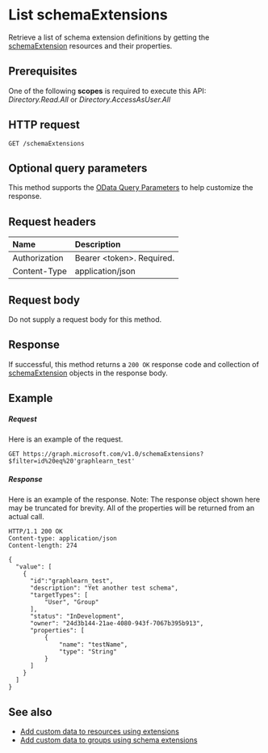 # List schemaExtensions

Retrieve a list of schema extension definitions by getting the [schemaExtension](../resources/schemaextension.md) resources and their properties.

## Prerequisites
One of the following **scopes** is required to execute this API: *Directory.Read.All* or *Directory.AccessAsUser.All*

## HTTP request
<!-- { "blockType": "ignored" } -->
```http
GET /schemaExtensions
```
## Optional query parameters
This method supports the [OData Query Parameters](http://developer.microsoft.com/en-us/graph/docs/overview/query_parameters) to help customize the response.

## Request headers
| Name      |Description|
|:----------|:----------|
| Authorization  | Bearer &lt;token&gt;. Required. |
| Content-Type   | application/json | 

## Request body
Do not supply a request body for this method.
## Response
If successful, this method returns a `200 OK` response code and collection of [schemaExtension](../resources/schemaextension.md) objects in the response body.
## Example
##### Request
Here is an example of the request.
<!-- {
  "blockType": "request",
  "name": "get_schemaextensions"
}-->
```http
GET https://graph.microsoft.com/v1.0/schemaExtensions?$filter=id%20eq%20'graphlearn_test'
```
##### Response
Here is an example of the response. Note: The response object shown here may be truncated for brevity. All of the properties will be returned from an actual call.
<!-- {
  "blockType": "response",
  "truncated": true,
  "@odata.type": "microsoft.graph.schemaExtension",
  "isCollection": true
} -->
```http
HTTP/1.1 200 OK
Content-type: application/json
Content-length: 274

{
  "value": [
    {
      "id":"graphlearn_test",
      "description": "Yet another test schema",
      "targetTypes": [
          "User", "Group"
      ],
      "status": "InDevelopment",
      "owner": "24d3b144-21ae-4080-943f-7067b395b913",
      "properties": [
          {
              "name": "testName",
              "type": "String"
          }
      ]
    }
  ]
}
```

## See also

- [Add custom data to resources using extensions](../../../concepts/extensibility_overview.md)
- [Add custom data to groups using schema extensions](../../../concepts/extensibility_schema_groups.md)


<!-- uuid: 8fcb5dbc-d5aa-4681-8e31-b001d5168d79
2015-10-25 14:57:30 UTC -->
<!-- {
  "type": "#page.annotation",
  "description": "List schemaExtensions",
  "keywords": "",
  "section": "documentation",
  "tocPath": ""
}-->